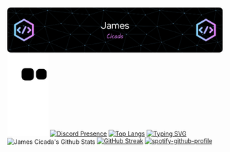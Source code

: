 ![Header](./header.png)
![Snake animation](https://github.com/JamesCicada/JamesCicada/blob/output/github-contribution-snake.svg)
[![Discord Presence](https://lanyard.cnrad.dev/api/370995733509177355)](https://discord.com/users/370995733509177355)
[![Top Langs](https://github-readme-stats.vercel.app/api/top-langs/?username=JamesCicada&layout=compact&theme=tokyonight)](https://github.com/anuraghazra/github-readme-stats)
[![Typing SVG](https://readme-typing-svg.demolab.com?font=Fira+Code&pause=1000&color=520ECD&background=9F52FB00&center=true&vCenter=true&width=435&lines=%E2%88%9EThose+who+know+do+not+speak;%E2%88%9EThose+who+speak+do+not+know;%E2%94%BC+Love%2C+Obsession%2C+Worship+%E2%94%BC)](https://git.io/typing-svg)
<img align="center" src="https://github-readme-stats.vercel.app/api?username=JamesCicada&include_all_commits=true&count_private=true&show_icons=true&line_height=20&title_color=2B5BBD&icon_color=1124BB&text_color=A1A1A1&bg_color=0,000000,130F40" alt="James Cicada's Github Stats"/>
[![GitHub Streak](https://streak-stats.demolab.com?user=JamesCicada&theme=tokyonight&background=90%2C0E021A%2C6B2FEB)](https://git.io/streak-stats)
[![spotify-github-profile](https://spotify-github-profile.vercel.app/api/view?uid=31ylqx4fhoq3te3j5x65w4wnknbi&cover_image=true&theme=novatorem&show_offline=true&background_color=121212&interchange=false&bar_color=53b14f&bar_color_cover=true)](https://spotify-github-profile.vercel.app/api/view?uid=31ylqx4fhoq3te3j5x65w4wnknbi&redirect=true)
